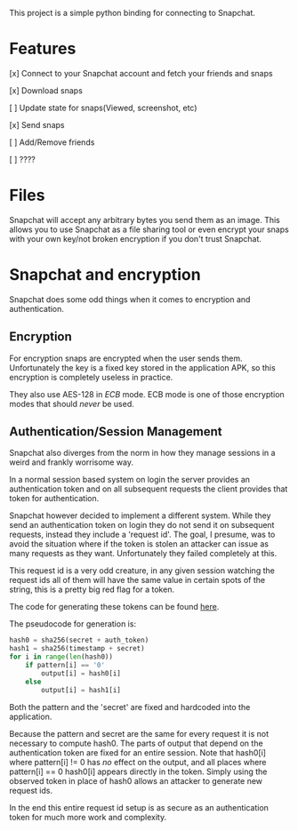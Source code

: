 This project is a simple python binding for connecting to Snapchat.

Features
=========

[x] Connect to your Snapchat account and fetch your friends and snaps

[x] Download snaps

[ ] Update state for snaps(Viewed, screenshot, etc)

[x] Send snaps

[ ] Add/Remove friends

[ ] ????

Files
=======
Snapchat will accept any arbitrary bytes you send them as an image.
This allows you to use Snapchat as a file sharing tool or even encrypt
your snaps with your own key/not broken encryption if you don't trust Snapchat.

Snapchat and encryption
=======================

Snapchat does some odd things when it comes to encryption and authentication.

Encryption
-----------------------

For encryption snaps are encrypted when the user sends them.
Unfortunately the key is a fixed key stored in the application APK,
so this encryption is completely useless in practice.

They also use AES-128 in _ECB_ mode. ECB mode is one of those encryption modes
that should _never_ be used.


Authentication/Session Management
---------------------------------

Snapchat also diverges from the norm in how they manage sessions in a weird and frankly worrisome way.

In a normal session based system on login the server provides an authentication token and on all subsequent requests
the client provides that token for authentication.

Snapchat however decided to implement a different system. While they send an authentication token on login they do not send it on
subsequent requests, instead they include a 'request id'. The goal, I presume, was to avoid the situation where if the token is stolen
an attacker can issue as many requests as they want. Unfortunately they failed completely at this.

This request id is a very odd creature, in any given session watching the request ids all of them will have the same value in certain
spots of the string, this is a pretty big red flag for a token.

The code for generating these tokens can be found [here](snapchat/util.py).

The pseudocode for generation is:

```Python
hash0 = sha256(secret + auth_token)
hash1 = sha256(timestamp + secret)
for i in range(len(hash0))
	if pattern[i] == '0'
		output[i] = hash0[i]
	else
		output[i] = hash1[i]
```

Both the pattern and the 'secret' are fixed and hardcoded into the application.

Because the pattern and secret are the same for every request it is not necessary to compute hash0. 
The parts of output that depend on the authentication token are fixed for an entire session.
Note that hash0[i] where pattern[i] != 0 has _no_ effect on the output, and all places where pattern[i] == 0 hash0[i] appears directly in the token.
Simply using the observed token in place of hash0 allows an attacker to generate new request ids.

In the end this entire request id setup is as secure as an authentication token for much more work and complexity.
